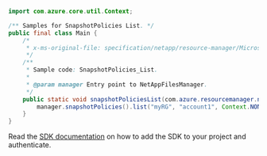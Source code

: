 ```java
import com.azure.core.util.Context;

/** Samples for SnapshotPolicies List. */
public final class Main {
    /*
     * x-ms-original-file: specification/netapp/resource-manager/Microsoft.NetApp/stable/2021-08-01/examples/SnapshotPolicies_List.json
     */
    /**
     * Sample code: SnapshotPolicies_List.
     *
     * @param manager Entry point to NetAppFilesManager.
     */
    public static void snapshotPoliciesList(com.azure.resourcemanager.netapp.NetAppFilesManager manager) {
        manager.snapshotPolicies().list("myRG", "account1", Context.NONE);
    }
}
```

Read the [SDK documentation](https://github.com/Azure/azure-sdk-for-java/blob/azure-resourcemanager-netapp_1.0.0-beta.7/sdk/netapp/azure-resourcemanager-netapp/README.md) on how to add the SDK to your project and authenticate.
